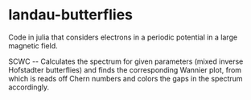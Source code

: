 # landau-butterflies
Code in julia that considers electrons in a periodic potential in a large magnetic field.

SCWC --  Calculates the spectrum for given parameters (mixed inverse Hofstadter butterflies)
         and finds the corresponding Wannier plot, from which is reads off Chern numbers 
         and colors the gaps in the spectrum accordingly.
